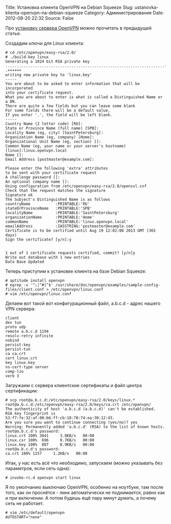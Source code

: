 Title: Установка клиента OpenVPN на Debian Squeeze
Slug: ustanovka-klienta-openvpn-na-debian-squeeze
Category: Администрирование
Date: 2012-08-20 22:32
Source: False

Про [установку сервера OpenVPN](//libc6.org/page/nastrojka-servera-openvpn-v-debian) можно прочитать в предыдущей статье.

Создадим ключи для Linux клиента:

    # cd /etc/openvpn/easy-rsa/2.0/
    # ./build-key linux
    Generating a 1024 bit RSA private key
    ......................................................................++++++
    .++++++
    writing new private key to 'linux.key'
    -----
    You are about to be asked to enter information that will be incorporated
    into your certificate request.
    What you are about to enter is what is called a Distinguished Name or a DN.
    There are quite a few fields but you can leave some blank
    For some fields there will be a default value,
    If you enter '.', the field will be left blank.
    -----
    Country Name (2 letter code) [RU]:
    State or Province Name (full name) [SPB]:
    Locality Name (eg, city) [SaintPetersburg]:
    Organization Name (eg, company) [Home]:
    Organizational Unit Name (eg, section) []:
    Common Name (eg, your name or your server's hostname) [linux]:linux.openvpn.local
    Name []:
    Email Address [postmaster@example.com]:
    
    Please enter the following 'extra' attributes
    to be sent with your certificate request
    A challenge password []:
    An optional company name []:
    Using configuration from /etc/openvpn/easy-rsa/2.0/openssl.cnf
    Check that the request matches the signature
    Signature ok
    The Subject's Distinguished Name is as follows
    countryName           :PRINTABLE:'RU'
    stateOrProvinceName   :PRINTABLE:'SPB'
    localityName          :PRINTABLE:'SaintPetersburg'
    organizationName      :PRINTABLE:'Home'
    commonName            :PRINTABLE:'linux.openvpn.local'
    emailAddress          :IA5STRING:'postmaster@example.com'
    Certificate is to be certified until Aug 19 12:02:08 2013 GMT (365 days)
    Sign the certificate? [y/n]:y
    
    
    1 out of 1 certificate requests certified, commit? [y/n]y
    Write out database with 1 new entries
    Data Base Updated

Теперь приступим к установке клиента на базе Debian Squeeze:

    # aptitude install openvpn
    # egrep -v '^;|^#|^$' /usr/share/doc/openvpn/examples/sample-config-files/client.conf > /etc/openvpn/linux.conf
    # vim /etc/openvpn/linux.conf

Делаем вот такой вот конфигурационный файл, a.b.c.d - адрес нашего VPN сервера:

    client
    dev tun
    proto udp
    remote a.b.c.d 1194
    resolv-retry infinite
    nobind
    persist-key
    persist-tun
    ca ca.crt
    cert linux.crt
    key linux.key
    ns-cert-type server
    comp-lzo
    verb 3

Загружаем с сервера клиентские сертификаты и файл центра сертификации:

    # scp root@a.b.c.d:/etc/openvpn/easy-rsa/2.0/keys/linux.* root@a.b.c.d:/etc/openvpn/easy-rsa/2.0/keys/ca.crt /etc/openvpn/
    The authenticity of host 'a.b.c.d (a.b.c.d)' can't be established.
    RSA key fingerprint is 53:f7:fe:32:af:00:b6:ff:cb:18:78:74:ea:30:12:d3.
    Are you sure you want to continue connecting (yes/no)? yes
    Warning: Permanently added 'a.b.c.d' (RSA) to the list of known hosts.
    root@a.b.c.d's password: 
    linux.crt 100% 3841     3.8KB/s   00:00    
    linux.csr 100%  696     0.7KB/s   00:00    
    linux.key 100%  887     0.9KB/s   00:00    
    root@a.b.c.d's password: 
    ca.crt 100% 1257     1.2KB/s   00:00

Итак, у нас есть всё что необходимо, запускаем (можно указывать без параметров, если сеть одна):

    # invoke-rc.d openvpn start linux

Я по умолчанию выключаю OpenVPN, особенно на ноутбуке, там после того, как он проснётся - линк автоматически не поднимается, равно как и при включении. А потом будешь ещё пару минут думать, а почему сеть не работает.

    # vim /etc/default/openvpn
    AUTOSTART="none"
